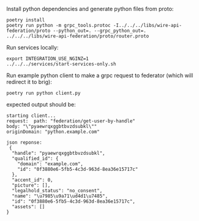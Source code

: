 Install python dependencies and generate python files from proto:

```
poetry install
poetry run python -m grpc_tools.protoc -I../../../libs/wire-api-federation/proto --python_out=. --grpc_python_out=. ../../../libs/wire-api-federation/proto/router.proto
```

Run services locally:

```
export INTEGRATION_USE_NGINZ=1
../../../services/start-services-only.sh
```

Run example python client to make a grpc request to federator (which will redirect it to brig):

```
poetry run python client.py
```

expected output should be:

```
starting client...
request:  path: "federation/get-user-by-handle"
body: "\"pyaewrqxggbtbvzdsubkl\""
originDomain: "python.example.com"

json reponse:
 {
  "handle": "pyaewrqxggbtbvzdsubkl",
  "qualified_id": {
    "domain": "example.com",
    "id": "0f3880e6-5fb5-4c3d-963d-8ea36e15717c"
  },
  "accent_id": 0,
  "picture": [],
  "legalhold_status": "no_consent",
  "name": "\u7985\u9a71\ud4d1\u7485",
  "id": "0f3880e6-5fb5-4c3d-963d-8ea36e15717c",
  "assets": []
}
```

